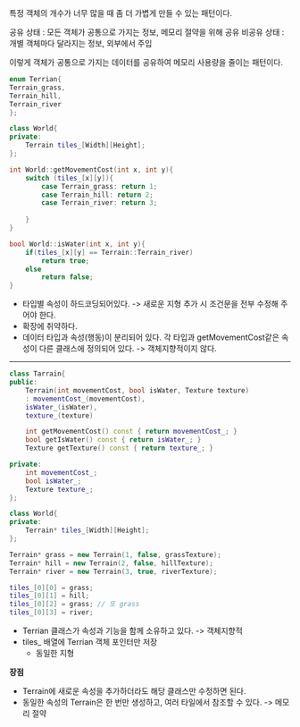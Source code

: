 특정 객체의 개수가 너무 많을 때 좀 더 가볍게 만들 수 있는 패턴이다.

공유 상태 : 모든 객체가 공통으로 가지는 정보, 메모리 절약을 위해 공유
비공유 상태 : 개별 객체마다 달라지는 정보, 외부에서 주입

이렇게 객체가 공통으로 가지는 데이터를 공유하여 메모리 사용량을 줄이는 패턴이다.


```cpp
enum Terrian{
Terrain_grass,
Terrain_hill,
Terrain_river
};

class World{
private:
	Terrain tiles_[Width][Height];
};

int World::getMovementCost(int x, int y){
	switch (tiles_[x][y]){
		case Terrain_grass: return 1;
		case Terrain_hill: return 2;
		case Terrain_river: return 3;
		
	}
}

bool World::isWater(int x, int y){
	if(tiles_[x][y] == Terrain::Terrain_river)
		return true;
	else
		return false;
}
```
- 타입별 속성이 하드코딩되어있다. -> 새로운 지형 추가 시 조건문을 전부 수정해 주어야 한다.
- 확장에 취약하다.
- 데이터 타입과 속성(행동)이 분리되어 있다. 각 타입과 getMovementCost같은 속성이 다른 클래스에 정의되어 있다. -> 객체지향적이지 않다.

---

```cpp
class Tarrain{
public:
	Terrain(int movementCost, bool isWater, Texture texture)
	: movementCost_(movementCost),
	isWater_(isWater),
	texture_(texture)

	int getMovementCost() const { return movementCost_; }
	bool getIsWater() const { return isWater_; }
	Texture getTexture() const { return texture_; }

private:
	int movementCost_;
	bool isWater_;
	Texture texture_;
};

class World{
private:
	Terrain* tiles_[Width][Height];
};

Terrain* grass = new Terrain(1, false, grassTexture);
Terrain* hill = new Terrain(2, false, hillTexture);
Terrain* river = new Terrain(3, true, riverTexture);

tiles_[0][0] = grass;
tiles_[0][1] = hill;
tiles_[0][2] = grass; // 또 grass
tiles_[0][3] = river;
```
- Terrian 클래스가 속성과 기능을 함께 소유하고 있다. -> 객체지향적
- tiles_ 배열에 Terrian 객체 포인터만 저장
	- 동일한 지형

**장점**
- Terrain에 새로운 속성을 추가하더라도 해당 클래스만 수정하면 된다.
- 동일한 속성의 Terrain은 한 번만 생성하고, 여러 타일에서 참조할 수 있다. -> 메모리 절약
